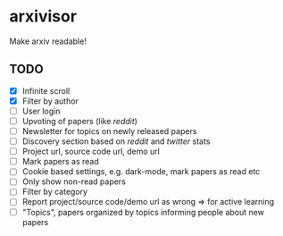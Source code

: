 # arxivisor
Make arxiv readable!

## TODO

- [x] Infinite scroll
- [x] Filter by author
- [ ] User login 
- [ ] Upvoting of papers (like _reddit_)
- [ ] Newsletter for topics on newly released papers
- [ ] Discovery section based on _reddit_ and _twitter_ stats
- [ ] Project url, source code url, demo url
- [ ] Mark papers as read
- [ ] Cookie based settings, e.g. dark-mode, mark papers as read etc
- [ ] Only show non-read papers
- [ ] Filter by category
- [ ] Report project/source code/demo url as wrong => for active learning
- [ ] "Topics", papers organized by topics informing people about new papers
